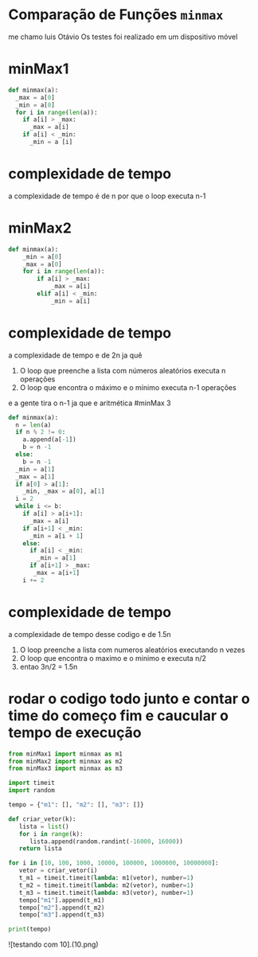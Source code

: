 # Comparação de Funções `minmax`

me chamo luis Otávio 
Os testes foi realizado em um dispositivo móvel
# minMax1 
```python
def minmax(a):
  _max = a[0]
  _min = a[0]
  for i in range(len(a)):
    if a[i] > _max:
      _max = a[i]
    if a[i] < _min:
      _min = a [i]
```
# complexidade de tempo 
a complexidade de tempo é de n por que o loop executa n-1

# minMax2

```python
def minmax(a):
    _min = a[0]
    _max = a[0]
    for i in range(len(a)):
        if a[i] > _max:
            _max = a[i]
        elif a[i] < _min:
            _min = a[i]
```
# complexidade de tempo 
a complexidade de tempo e de 2n ja quê 



1. O loop que preenche a lista com números aleatórios executa n operações
2. O loop que encontra o máximo e o mínimo executa n-1 operações

e a gente tira o n-1 ja que e aritmética 
#minMax 3
```python
def minmax(a):
  n = len(a)
  if n % 2 != 0:
    a.append(a[-1])
    b = n -1
  else:
    b = n -1
  _min = a[1]
  _max = a[1]
  if a[0] > a[1]:
    _min, _max = a[0], a[1]
  i = 2
  while i <= b:
    if a[i] > a[i+1]:
      _max = a[i]
    if a[i+1] < _min:
      _min = a[i + 1]
    else: 
      if a[i] < _min:
        _min = a[1]
      if a[i+1] > _max:
       _max = a[i+1]
    i += 2
```
# complexidade de tempo 
a complexidade de tempo desse codigo e de 1.5n
1. O loop preenche a lista com numeros aleatórios executando n vezes
2. O loop que encontra o maximo e o minimo e executa n/2
3. entao 3n/2 = 1.5n

# rodar o codigo todo junto e contar o time do começo fim e caucular o tempo de execução 

```python
from minMax1 import minmax as m1
from minMax2 import minmax as m2
from minMax3 import minmax as m3

import timeit
import random

tempo = {"m1": [], "m2": [], "m3": []}

def criar_vetor(k):
   lista = list()
   for i in range(k):
      lista.append(random.randint(-16000, 16000))
   return lista

for i in [10, 100, 1000, 10000, 100000, 1000000, 10000000]:
   vetor = criar_vetor(i)
   t_m1 = timeit.timeit(lambda: m1(vetor), number=1)
   t_m2 = timeit.timeit(lambda: m2(vetor), number=1)
   t_m3 = timeit.timeit(lambda: m3(vetor), number=1)
   tempo["m1"].append(t_m1)
   tempo["m2"].append(t_m2)
   tempo["m3"].append(t_m3)

print(tempo)
```
![testando com 10].(10.png)

